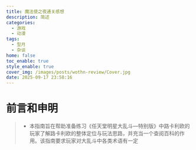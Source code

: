 ```yaml
---
title: 魔法使之夜通关感想
description: 简述
categories:
  - 游戏
  - 动漫
tags:
  - 型月
  - 杂谈
home: false
toc_enable: true
style_enable: true
cover_img: /images/posts/wothn-review/Cover.jpg
date: 2025-09-17 23:58:16
---
```


# 前言和申明
> - 本指南旨在帮助准备练习《任天堂明星大乱斗—特别版》中路卡利欧的玩家了解路卡利欧的整体定位与玩法思路，并充当一个查阅百科的作用。该指南要求玩家对大乱斗中各类术语有一定